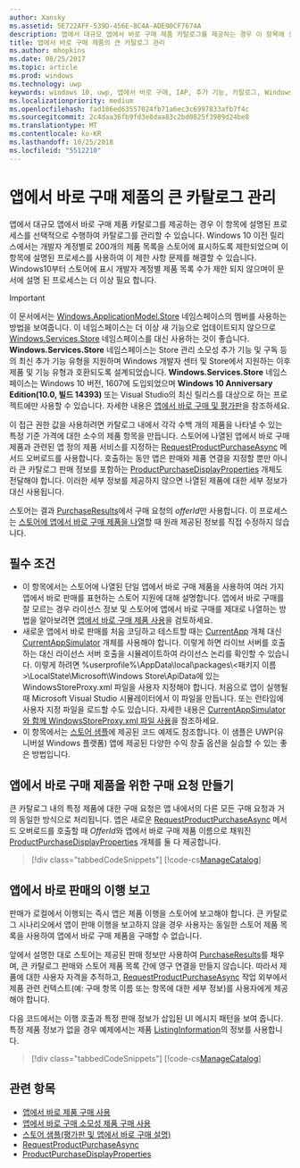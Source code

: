 ```yaml
---
author: Xansky
ms.assetid: 5E722AFF-539D-456E-8C4A-ADE90CF7674A
description: 앱에서 대규모 앱에서 바로 구매 제품 카탈로그를 제공하는 경우 이 항목에 설명된 프로세스를 선택적으로 수행하여 카탈로그를 관리할 수 있습니다.
title: 앱에서 바로 구매 제품의 큰 카탈로그 관리
ms.author: mhopkins
ms.date: 08/25/2017
ms.topic: article
ms.prod: windows
ms.technology: uwp
keywords: windows 10, uwp, 앱에서 바로 구매, IAP, 추가 기능, 카탈로그, Windows.ApplicationModel.Store
ms.localizationpriority: medium
ms.openlocfilehash: fad186ed63557024fb71a6ec3c6997833afb7f4c
ms.sourcegitcommit: 2c4daa36fb9fd3e8daa83c2bd0825f3989d24be8
ms.translationtype: MT
ms.contentlocale: ko-KR
ms.lasthandoff: 10/25/2018
ms.locfileid: "5512210"
---
```

# <a name="manage-a-large-catalog-of-in-app-products"></a>앱에서 바로 구매 제품의 큰 카탈로그 관리

앱에서 대규모 앱에서 바로 구매 제품 카탈로그를 제공하는 경우 이 항목에 설명된 프로세스를 선택적으로 수행하여 카탈로그를 관리할 수 있습니다. Windows 10 이전 릴리스에서는 개발자 계정별로 200개의 제품 목록을 스토어에 표시하도록 제한되었으며 이 항목에 설명된 프로세스를 사용하여 이 제한 사항 문제를 해결할 수 있습니다. Windows10부터 스토어에 표시 개발자 계정별 제품 목록 수가 제한 되지 않으며이 문서에 설명 된 프로세스는 더 이상 필요 합니다.

> [!IMPORTANT]
> 이 문서에서는 [Windows.ApplicationModel.Store](https://msdn.microsoft.com/library/windows/apps/windows.applicationmodel.store.aspx) 네임스페이스의 멤버를 사용하는 방법을 보여줍니다. 이 네임스페이스는 더 이상 새 기능으로 업데이트되지 않으므로 [Windows.Services.Store](https://msdn.microsoft.com/library/windows/apps/windows.services.store.aspx) 네임스페이스를 대신 사용하는 것이 좋습니다. **Windows.Services.Store** 네임스페이스는 Store 관리 소모성 추가 기능 및 구독 등의 최신 추가 기능 유형을 지원하며 Windows 개발자 센터 및 Store에서 지원하는 이후 제품 및 기능 유형과 호환되도록 설계되었습니다. **Windows.Services.Store** 네임스페이스는 Windows 10 버전, 1607에 도입되었으며 **Windows 10 Anniversary Edition(10.0, 빌드 14393)** 또는 Visual Studio의 최신 릴리스를 대상으로 하는 프로젝트에만 사용할 수 있습니다. 자세한 내용은 [앱에서 바로 구매 및 평가판](in-app-purchases-and-trials.md)을 참조하세요.

이 접근 권한 값을 사용하려면 카탈로그 내에서 각각 수백 개의 제품을 나타낼 수 있는 특정 기준 가격에 대한 소수의 제품 항목을 만듭니다. 스토어에 나열된 앱에서 바로 구매 제품과 관련된 앱 정의 제품 서비스를 지정하는 [RequestProductPurchaseAsync](https://docs.microsoft.com/uwp/api/windows.applicationmodel.store.currentapp.requestproductpurchaseasync) 메서드 오버로드를 사용합니다. 호출하는 동안 앱은 판매와 제품 연결을 지정할 뿐만 아니라 큰 카탈로그 판매 정보를 포함하는 [ProductPurchaseDisplayProperties](https://msdn.microsoft.com/library/windows/apps/dn263384) 개체도 전달해야 합니다. 이러한 세부 정보를 제공하지 않으면 나열된 제품에 대한 세부 정보가 대신 사용됩니다.

스토어는 결과 [PurchaseResults](https://msdn.microsoft.com/library/windows/apps/dn263392)에서 구매 요청의 *offerId*만 사용합니다. 이 프로세스는 [스토어에 앱에서 바로 구매 제품을 나열](../publish/add-on-submissions.md)할 때 원래 제공된 정보를 직접 수정하지 않습니다.

## <a name="prerequisites"></a>필수 조건

-   이 항목에서는 스토어에 나열된 단일 앱에서 바로 구매 제품을 사용하여 여러 가지 앱에서 바로 판매를 표현하는 스토어 지원에 대해 설명합니다. 앱에서 바로 구매를 잘 모르는 경우 라이선스 정보 및 스토어에 앱에서 바로 구매를 제대로 나열하는 방법을 알아보려면 [앱에서 바로 구매 제품 사용](enable-in-app-product-purchases.md)을 검토하세요.
-   새로운 앱에서 바로 판매를 처음 코딩하고 테스트할 때는 [CurrentApp](https://msdn.microsoft.com/library/windows/apps/hh779765) 개체 대신 [CurrentAppSimulator](https://msdn.microsoft.com/library/windows/apps/hh779766) 개체를 사용해야 합니다. 이렇게 하면 라이브 서버를 호출하는 대신 라이선스 서버 호출을 시뮬레이트하여 라이선스 논리를 확인할 수 있습니다. 이렇게 하려면 %userprofile%\\AppData\\local\\packages\\&lt;패키지 이름&gt;\\LocalState\\Microsoft\\Windows Store\\ApiData에 있는 WindowsStoreProxy.xml 파일을 사용자 지정해야 합니다. 처음으로 앱이 실행될 때 Microsoft Visual Studio 시뮬레이터에서 이 파일을 만듭니다. 또는 런타임에 사용자 지정 파일을 로드할 수도 있습니다. 자세한 내용은 [CurrentAppSimulator와 함께 WindowsStoreProxy.xml 파일 사용](in-app-purchases-and-trials-using-the-windows-applicationmodel-store-namespace.md#proxy)을 참조하세요.
-   이 항목에서는 [스토어 샘플](https://github.com/Microsoft/Windows-universal-samples/tree/win10-1507/Samples/Store)에 제공된 코드 예제도 참조합니다. 이 샘플은 UWP(유니버설 Windows 플랫폼) 앱에 제공된 다양한 수익 창출 옵션을 실습할 수 있는 좋은 방법입니다.

## <a name="make-the-purchase-request-for-the-in-app-product"></a>앱에서 바로 구매 제품을 위한 구매 요청 만들기

큰 카탈로그 내의 특정 제품에 대한 구매 요청은 앱 내에서의 다른 모든 구매 요청과 거의 동일한 방식으로 처리됩니다. 앱은 새로운 [RequestProductPurchaseAsync](https://docs.microsoft.com/uwp/api/windows.applicationmodel.store.currentapp.requestproductpurchaseasync) 메서드 오버로드를 호출할 때 *OfferId*와 앱에서 바로 구매 제품 이름으로 채워진 [ProductPurchaseDisplayProperties](https://msdn.microsoft.com/library/windows/apps/dn263390) 개체를 둘 다 제공합니다.

> [!div class="tabbedCodeSnippets"]
[!code-cs[ManageCatalog](./code/InAppPurchasesAndLicenses/cs/ManageCatalog.cs#MakePurchaseRequest)]

## <a name="report-fulfillment-of-the-in-app-offer"></a>앱에서 바로 판매의 이행 보고

판매가 로컬에서 이행되는 즉시 앱은 제품 이행을 스토어에 보고해야 합니다. 큰 카탈로그 시나리오에서 앱이 판매 이행을 보고하지 않을 경우 사용자는 동일한 스토어 제품 목록을 사용하여 앱에서 바로 구매 제품을 구매할 수 없습니다.

앞에서 설명한 대로 스토어는 제공된 판매 정보만 사용하여 [PurchaseResults](https://msdn.microsoft.com/library/windows/apps/dn263392)를 채우며, 큰 카탈로그 판매와 스토어 제품 목록 간에 영구 연결을 만들지 않습니다. 따라서 제품에 대한 사용자 자격을 추적하고, [RequestProductPurchaseAsync](https://docs.microsoft.com/uwp/api/windows.applicationmodel.store.currentapp.requestproductpurchaseasync) 작업 외부에서 제품 관련 컨텍스트(예: 구매 항목 이름 또는 항목에 대한 세부 정보)를 사용자에게 제공해야 합니다.

다음 코드에서는 이행 호출과 특정 판매 정보가 삽입된 UI 메시지 패턴을 보여 줍니다. 특정 제품 정보가 없을 경우 예제에서는 제품 [ListingInformation](https://msdn.microsoft.com/library/windows/apps/br225163)의 정보를 사용합니다.

> [!div class="tabbedCodeSnippets"]
[!code-cs[ManageCatalog](./code/InAppPurchasesAndLicenses/cs/ManageCatalog.cs#ReportFulfillment)]

## <a name="related-topics"></a>관련 항목

* [앱에서 바로 제품 구매 사용](enable-in-app-product-purchases.md)
* [앱에서 바로 구매 소모성 제품 구매 사용](enable-consumable-in-app-product-purchases.md)
* [스토어 샘플(평가판 및 앱에서 바로 구매 설명)](https://github.com/Microsoft/Windows-universal-samples/tree/win10-1507/Samples/Store)
* [RequestProductPurchaseAsync](https://msdn.microsoft.com/library/windows/apps/dn263382)
* [ProductPurchaseDisplayProperties](https://msdn.microsoft.com/library/windows/apps/dn263384)
